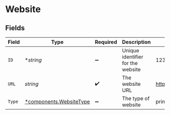# Website


## Fields

| Field                                                             | Type                                                              | Required                                                          | Description                                                       | Example                                                           |
| ----------------------------------------------------------------- | ----------------------------------------------------------------- | ----------------------------------------------------------------- | ----------------------------------------------------------------- | ----------------------------------------------------------------- |
| `ID`                                                              | **string*                                                         | :heavy_minus_sign:                                                | Unique identifier for the website                                 | 12345                                                             |
| `URL`                                                             | *string*                                                          | :heavy_check_mark:                                                | The website URL                                                   | http://example.com                                                |
| `Type`                                                            | [*components.WebsiteType](../../models/components/websitetype.md) | :heavy_minus_sign:                                                | The type of website                                               | primary                                                           |